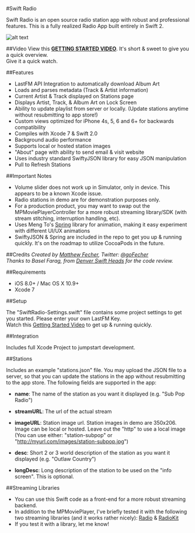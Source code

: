 #Swift Radio

Swift Radio is an open source radio station app with robust and professional features. This is a fully realized Radio App built entirely in Swift 2.

![alt text](http://matthewfecher.com/wp-content/uploads/2015/09/screen-1.jpg "Swift Radio")

##Video
View this [**GETTING STARTED VIDEO**](https://youtu.be/m7jiajCHFvc).
It's short & sweet to give you a quick overview.  
Give it a quick watch.

##Features

- LastFM API Integration to automatically download Album Art
- Loads and parses metadata (Track & Artist information)
- Current Artist & Track displayed on Stations page
- Displays Artist, Track, & Album Art on Lock Screen
- Ability to update playlist from server or locally. (Update stations anytime without resubmitting to app store!)
- Custom views optimized for iPhone 4s, 5, 6 and 6+ for backwards compatibility
- Compiles with Xcode 7 & Swift 2.0
- Background audio performance
- Supports local or hosted station images
- "About" page with ability to send email & visit website
- Uses industry standard SwiftyJSON library for easy JSON manipulation
- Pull to Refresh Stations

##Important Notes

- Volume slider does not work up in Simulator, only in device. This appears to be a known Xcode issue.
- Radio stations in demo are for demonstration purposes only. 
- For a production product, you may want to swap out the MPMoviePlayerController for a more robust streaming library/SDK (with stream stitching, interruption handling, etc).
- Uses Meng To's [Spring](https://github.com/MengTo/Spring) library for animation, making it easy experiment with different UI/UX animations
- SwiftyJSON & Spring are included in the repo to get you up & running quickly. It's on the roadmap to utilize CocoaPods in the future. 

##Credits
*Created by [Matthew Fecher](http://matthewfecher.com), Twitter: [@goFecher](http://twitter.com/goFecher)*  
*Thanks to Basel Farag, from [Denver Swift Heads](http://www.meetup.com/Denver-Swift-Heads/) for the code review.*  

##Requirements

- iOS 8.0+ / Mac OS X 10.9+
- Xcode 7

##Setup

The "SwiftRadio-Settings.swift" file contains some project settings to get you started. Please enter your own LastFM Key.  
Watch this [Getting Started Video](https://youtu.be/m7jiajCHFvc) to get up & running quickly.

##Integration

Includes full Xcode Project to jumpstart development.

##Stations 

Includes an example "stations.json" file. You may upload the JSON file to a server, so that you can update the stations in the app without resubmitting to the app store. The following fields are supported in the app:

- **name**: The name of the station as you want it displayed (e.g. "Sub Pop Radio")

- **streamURL**: The url of the actual stream

- **imageURL**: Station image url. Station images in demo are 350x206. Image can be local or hosted. Leave out the "http" to use a local image (You can use either: "station-subpop" or "http://myurl.com/images/station-subpop.jpg")

- **desc**: Short 2 or 3 world description of the station as you want it displayed (e.g. "Outlaw Country")

- **longDesc**: Long description of the station to be used on the "info screen". This is optional.

##Streaming Libraries

- You can use this Swift code as a front-end for a more robust streaming backend.
- In addition to the MPMoviePlayer, I've briefly tested it with the following two streaming libraries (and it works rather nicely): [Radio](https://github.com/hamedh/Radio) & [RadioKit](http://stormyprods.com/products/radiokit.php) 
- If you test it with a library, let me know!
